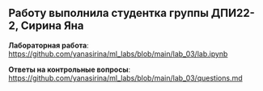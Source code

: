 ## Работу выполнила студентка группы ДПИ22-2, Сирина Яна

**Лабораторная работа**:
https://github.com/yanasirina/ml_labs/blob/main/lab_03/lab.ipynb

**Ответы на контрольные вопросы**:
https://github.com/yanasirina/ml_labs/blob/main/lab_03/questions.md
